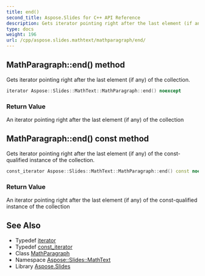 ```yaml
---
title: end()
second_title: Aspose.Slides for C++ API Reference
description: Gets iterator pointing right after the last element (if any) of the collection.
type: docs
weight: 196
url: /cpp/aspose.slides.mathtext/mathparagraph/end/
---
```

## MathParagraph::end() method


Gets iterator pointing right after the last element (if any) of the collection.

```cpp
iterator Aspose::Slides::MathText::MathParagraph::end() noexcept
```


### Return Value

An iterator pointing right after the last element (if any) of the collection

## MathParagraph::end() const method


Gets iterator pointing right after the last element (if any) of the const-qualified instance of the collection.

```cpp
const_iterator Aspose::Slides::MathText::MathParagraph::end() const noexcept
```


### Return Value

An iterator pointing right after the last element (if any) of the const-qualified instance of the collection

## See Also

* Typedef [iterator](./iterator/)
* Typedef [const_iterator](./const_iterator/)
* Class [MathParagraph](./)
* Namespace [Aspose::Slides::MathText](../)
* Library [Aspose.Slides](../../)